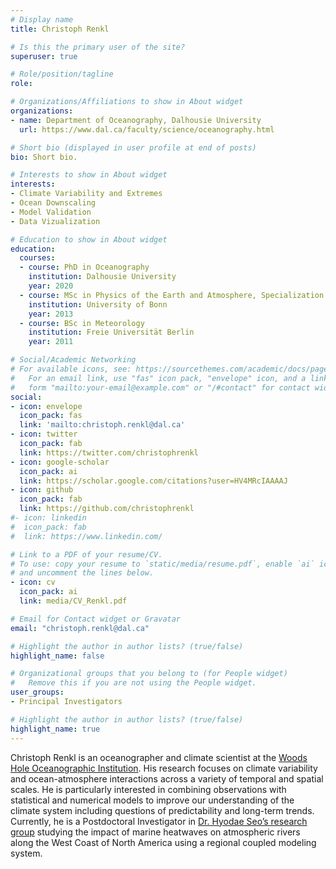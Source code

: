 ```yaml
---
# Display name
title: Christoph Renkl

# Is this the primary user of the site?
superuser: true

# Role/position/tagline
role:

# Organizations/Affiliations to show in About widget
organizations:
- name: Department of Oceanography, Dalhousie University
  url: https://www.dal.ca/faculty/science/oceanography.html

# Short bio (displayed in user profile at end of posts)
bio: Short bio.

# Interests to show in About widget
interests:
- Climate Variability and Extremes
- Ocean Downscaling
- Model Validation
- Data Vizualization

# Education to show in About widget
education:
  courses:
  - course: PhD in Oceanography
    institution: Dalhousie University
    year: 2020
  - course: MSc in Physics of the Earth and Atmosphere, Specialization in Meteorology
    institution: University of Bonn
    year: 2013
  - course: BSc in Meteorology
    institution: Freie Universität Berlin
    year: 2011

# Social/Academic Networking
# For available icons, see: https://sourcethemes.com/academic/docs/page-builder/#icons
#   For an email link, use "fas" icon pack, "envelope" icon, and a link in the
#   form "mailto:your-email@example.com" or "/#contact" for contact widget.
social:
- icon: envelope
  icon_pack: fas
  link: 'mailto:christoph.renkl@dal.ca'
- icon: twitter
  icon_pack: fab
  link: https://twitter.com/christophrenkl
- icon: google-scholar
  icon_pack: ai
  link: https://scholar.google.com/citations?user=HV4MRcIAAAAJ
- icon: github
  icon_pack: fab
  link: https://github.com/christophrenkl
#- icon: linkedin
#  icon_pack: fab
#  link: https://www.linkedin.com/

# Link to a PDF of your resume/CV.
# To use: copy your resume to `static/media/resume.pdf`, enable `ai` icons in `params.toml`, 
# and uncomment the lines below.
- icon: cv
  icon_pack: ai
  link: media/CV_Renkl.pdf

# Email for Contact widget or Gravatar
email: "christoph.renkl@dal.ca"

# Highlight the author in author lists? (true/false)
highlight_name: false

# Organizational groups that you belong to (for People widget)
#   Remove this if you are not using the People widget.
user_groups:
- Principal Investigators

# Highlight the author in author lists? (true/false)
highlight_name: true
---
```


Christoph Renkl is an oceanographer and climate scientist at the [Woods Hole Oceanographic Institution](https://www.whoi.edu/). His research focuses on climate variability and ocean-atmosphere interactions across a variety of temporal and spatial scales. He is particularly interested in combining observations with statistical and numerical models to improve our understanding of the climate system including questions of predictability and long-term trends. Currently, he is a Postdoctoral Investigator in [Dr. Hyodae Seo’s research group](https://hseo.whoi.edu/) studying the impact of marine heatwaves on atmospheric rivers along the West Coast of North America using a regional coupled modeling system.

